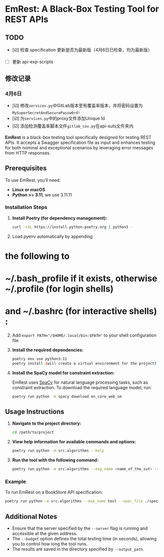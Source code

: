 # EmRest: A Black-Box Testing Tool for REST APIs

## TODO

- [☑️] 检查 specification 更新是否为最新版（4月6日已检查，均为最新版）
- [ ] 更新 api-exp-scripts

## 修改记录
### 4月6日
- [☑️] 修改```services.py```中GitLab版本至有覆盖率版本，并将密码设置为```MySuperSecretAndSecurePassw0rd!```
- [☑️] 为```services.py```中的proxy文件添加Unique Id
- [☑️] 添加检测覆盖率脚本文件```gitlab_cov.py```在api-suts文件夹内

**EmRest** is a black-box testing tool specifically designed for testing REST APIs. It accepts a Swagger specification file as input and enhances testing for both nominal and exceptional scenarios by
leveraging error messages from HTTP responses.

## Prerequisites

To use EmRest, you’ll need:

- **Linux or macOS**
- **Python >= 3.11**, we use 3.11.11

### Installation Steps

1. **Install Poetry (for dependency management):**

   ```bash
   curl -sSL https://install.python-poetry.org | python3 -
   ```
2. Load pyenv automatically by appending
# the following to 
# ~/.bash_profile if it exists, otherwise ~/.profile (for login shells)
# and ~/.bashrc (for interactive shells) :

2. Add `export PATH="/$HOME/.local/bin:$PATH"` to your shell configuration file

2. **Install the required dependencies:**

   ```bash
   poetry env use python3.11
   poetry install (will create a virtual environment for the project)
   ```

3. **Install the SpaCy model for constraint extraction:**

   EmRest uses [SpaCy](https://spacy.io/) for natural language processing tasks, such as constraint extraction. To download the required language model, run:

   ```bash
   poetry run python -m spacy download en_core_web_sm
   ```

## Usage Instructions

1. **Navigate to the project directory:**

   ```bash
   cd /path/to/project
   ```

2. **View help information for available commands and options:**

   ```bash
   poetry run python -m src.algorithms --help
   ```

3. **Run the tool with the following command:**

   ```bash
   poetry run python -m src.algorithms --exp_name <name_of_the_sut> --spec_file <path_to_specification> --budget <testing_budget_in_seconds> --output_path <path_to_results> --pict ./lib/pict --server <server_address>
   ```

### Example

To run EmRest on a BookStore API specification:

```bash
poetry run python -m src.algorithms --exp_name test --spec_file ./specifications/BookStoreAPI.json --budget 3600 --output_path ./results --pict ./lib/pict --server http://localhost:8080/v2
```

## Additional Notes

- Ensure that the server specified by the `--server` flag is running and accessible at the given address.
- The `--budget` option defines the total testing time (in seconds), allowing you to control how long the tool runs.
- The results are saved in the directory specified by `--output_path`.
